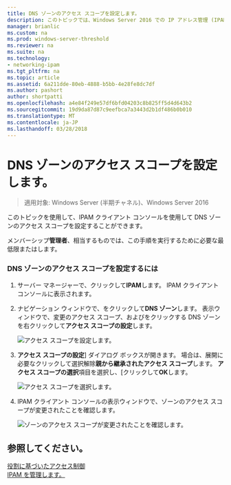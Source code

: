 ```yaml
---
title: DNS ゾーンのアクセス スコープを設定します。
description: このトピックでは、Windows Server 2016 での IP アドレス管理 (IPAM) の管理ガイドの一部です。
manager: brianlic
ms.custom: na
ms.prod: windows-server-threshold
ms.reviewer: na
ms.suite: na
ms.technology:
- networking-ipam
ms.tgt_pltfrm: na
ms.topic: article
ms.assetid: 6a211dde-80eb-4888-b5bb-4e28fe8dc7df
ms.author: pashort
author: shortpatti
ms.openlocfilehash: a4e84f249e57df6bfd04203c8b825ff5d4d643b2
ms.sourcegitcommit: 19d9da87d87c9eefbca7a3443d2b1df486b0b010
ms.translationtype: MT
ms.contentlocale: ja-JP
ms.lasthandoff: 03/28/2018
---
```

# <a name="set-access-scope-for-a-dns-zone"></a>DNS ゾーンのアクセス スコープを設定します。

>適用対象: Windows Server (半期チャネル)、Windows Server 2016

このトピックを使用して、IPAM クライアント コンソールを使用して DNS ゾーンのアクセス スコープを設定することができます。  
  
メンバーシップ**管理者**、相当するものでは、この手順を実行するために必要な最低限またはします。  
  
### <a name="to-set-the-access-scope-for-a-dns-zone"></a>DNS ゾーンのアクセス スコープを設定するには  
  
1.  サーバー マネージャーで、クリックして**IPAM**します。 IPAM クライアント コンソールに表示されます。  
  
2.  ナビゲーション ウィンドウで、をクリックして**DNS ゾーン**します。 表示ウィンドウで、変更のアクセス スコープ、およびをクリックする DNS ゾーンを右クリックして**アクセス スコープの設定**します。  
  
    ![アクセス スコープを設定します。](../../media/Set-Access-Scope-for-a-DNS-Zone/ipam_SetAccessScopeOfZone_02.jpg)  
  
3.  **アクセス スコープの設定**] ダイアログ ボックスが開きます。 場合は、展開に必要なクリックして選択解除**親から継承されたアクセス スコープ**します。 **アクセス スコープの選択**項目を選択し、[クリックして**OK**します。  
  
    ![アクセス スコープを選択します。](../../media/Set-Access-Scope-for-a-DNS-Zone/ipam_SetAccessScopeOfZone_03.jpg)  
  
4.  IPAM クライアント コンソールの表示ウィンドウで、ゾーンのアクセス スコープが変更されたことを確認します。  
  
    ![ゾーンのアクセス スコープが変更されたことを確認します。](../../media/Set-Access-Scope-for-a-DNS-Zone/ipam_SetAccessScopeOfZone_04.jpg)  
  
## <a name="see-also"></a>参照してください。  
[役割に基づいたアクセス制御](Role-based-Access-Control.md)  
[IPAM を管理します。](Manage-IPAM.md)  
  


